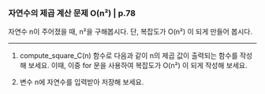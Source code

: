 ### 자연수의 제곱 계산 문제 O(n²) | p.78
자연수 n이 주어졌을 때, n²을 구해봅시다.
단, 복잡도가 O(n²) 이 되게 만들어 봅시다.

---

1. compute_square_C(n) 함수로 다음과 같이 n의 제곱 값이 출력되는 함수를 작성해 보세요. 이때, 이중 for 문을 사용하여 복잡도가 O(n²) 이 되게 작성해 보세요.

2. 변수 n에 자연수를 입력받아 저장해 보세요.
